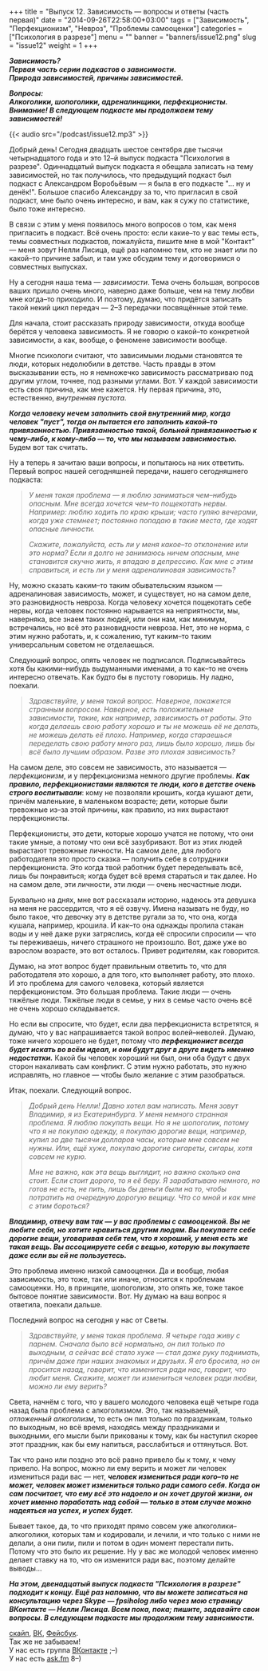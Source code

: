 +++
title = "Выпуск 12. Зависимость — вопросы и ответы (часть первая)"
date = "2014-09-26T22:58:00+03:00"
tags = ["Зависимость", "Перфекционизм", "Невроз", "Проблемы самооценки"]
categories = ["Психология в разрезе"]
menu = ""
banner = "banners/issue12.png"
slug = "issue12"
weight = 1
+++

***Зависимость?***<br>
***Первая часть серии подкастов о зависимости.***<br>
***Природа зависимостей, причины зависимостей.***<br>

***Вопросы:***<br>
***Алкоголики, шопоголики, адреналинщики, перфекционисты.***<br>
***Внимание! В следующем подкасте мы продолжаем тему зависимостей!***

{{< audio src="/podcast/issue12.mp3" >}}

Добрый день! Сегодня двадцать шестое сентября две тысячи четырнадцатого года и это 12–й выпуск подкаста "Психология в разрезе". Одиннадцатый выпуск подкаста я обещала записать на тему зависимостей, но так получилось, что предыдущий подкаст был подкаст с Александром Воробьёвым — я была в его подкасте "… ну и денёк!". Большое спасибо Александру за то, что пригласил в свой подкаст, мне было очень интересно, и вам, как я сужу по статистике, было тоже интересно.

В связи с этим у меня появилось много вопросов о том, как меня пригласить в подкаст. Всё очень просто: если какие–то у вас темы есть, темы совместных подкастов, пожалуйста, пишите мне в мой "Контакт" — меня зовут Нелли Лисица, ещё раз напомню тем, кто не знает или по какой–то причине забыл, и там уже обсудим тему и договоримся о совместных выпусках.

Ну а сегодня наша тема — *зависимости*. Тема очень большая, вопросов ваших пришло очень много, наверно даже больше, чем на тему любви мне когда–то приходило. И поэтому, думаю, что придётся записать такой некий цикл передач — 2–3 передачки посвящённые этой теме.

Для начала, стоит рассказать природу зависимости, откуда вообще берётся у человека зависимость. Я не говорю о какой–то конкретной зависимости, а как, вообще, о феномене зависимости вообще.

Многие психологи считают, что зависимыми людьми становятся те люди, которых недолюбили в детстве. Часть правды в этом высказывании есть, но я немножечко зависимость рассматриваю под другим углом, точнее, под разными углами. Вот. У каждой зависимости есть своя причина, как мне кажется. Ну первая причина, это, естественно, *внутренняя пустота*.
<!--more-->

***Когда человеку нечем заполнить свой внутренний мир, когда человек "пуст", тогда он пытается его заполнить какой–то привязанностью. Привязанностью такой, больной привязанностью к чему–либо, к кому–либо — то, что мы называем зависимостью.*** Будем вот так считать.

Ну а теперь я зачитаю ваши вопросы, и попытаюсь на них ответить. Первый вопрос нашей сегодняшней передачи, нашего сегодняшнего подкаста:

>*У меня такая проблема — я люблю заниматься чем–нибудь опасным. Мне всегда хочется чем–то пощекотать нервы. Например: люблю ходить по краю крыши; часто гуляю вечерами, когда уже стемнеет; постоянно попадаю в такие места, где ходят опасные личности.*
>
>*Скажите, пожалуйста, есть ли у меня какое–то отклонение или это норма? Если я долго не занимаюсь ничем опасным, мне становится скучно жить, я впадаю в депрессию. Как мне с этим справиться, и есть ли у меня адреналиновая зависимость?*

Ну, можно сказать каким–то таким обывательским языком — адреналиновая зависимость, может, и существует, но на самом деле, это разновидность невроза. Когда человеку хочется пощекотать себе нервы, когда человек постоянно нарывается на неприятности, мы, наверняка, все знаем таких людей, или они нам, как минимум, встречались, но всё это разновидности невроза. Нет, это не норма, с этим нужно работать, и, к сожалению, тут каким–то таким универсальным советом не отделаешься. 

Следующий вопрос, опять человек не подписался. Подписывайтесь хотя бы какими–нибудь выдуманными именами, а то как–то не очень интересно отвечать. Как будто бы в пустоту говоришь. Ну ладно, поехали.

>*Здравствуйте, у меня такой вопрос. Наверное, покажется странным вопросом. Наверное, есть положительные зависимости, такие, как например, зависимость от работы. Это когда делаешь свою работу хорошо и ты не можешь её не делать, не можешь делать её плохо. Например, когда стараешься переделать свою работу много раз, лишь было хорошо, лишь бы всё было лучшим образом. Разве это плохая зависимость?*

На самом деле, это совсем не зависимость, это называется — *перфекционизм*, и у перфекционизма немного другие проблемы. ***Как правило, перфекционистами являются те люди, кого в детстве очень строго воспитывали***: кому не позволяли крошить, когда кушают дети, причём маленькие, в маленьком возрасте; дети, которые были тревожные из–за этой причины, как правило, из них вырастают перфекционисты.

Перфекционисты, это дети, которые хорошо учатся не потому, что они такие умные, а потому что они всё зазубривают. Вот из этих людей вырастают тревожные личности. На самом деле, для любого работодателя это просто сказка — получить себе в сотрудники перфекциониста. Это когда твой работник будет переделывать всё, лишь бы понравиться; когда будет всё время стараться и так далее. Но на самом деле, эти личности, эти люди — очень несчастные люди.

Буквально на днях, мне вот рассказали историю, надеюсь эта девушка на меня не рассердится, что я её озвучу. Имена называть не буду, но было такое, что девочку эту в детстве ругали за то, что она, когда кушала, например, крошила. И как–то она однажды пролила стакан воды и у неё даже руки затряслись, когда её спросили спросили — что ты переживаешь, ничего страшного не произошло. Вот, даже уже во взрослом возрасте, это вот осталось. Привет родителям, как говорится.

Думаю, на этот вопрос будет правильным ответить то, что для работодателя это хорошо, а для того, кто выполняет работу, это плохо. И это проблема для самого человека, который является перфекционистом. Это большая проблема. Такие люди — очень тяжёлые люди. Тяжёлые люди в семье, у них в семье часто очень всё не очень хорошо складывается.

Но если вы спросите, что будет, если два перфекциониста встретятся, я думаю, что у вас напрашивается такой вопрос волей–неволей. Думаю, тоже ничего хорошего не будет, потому что ***перфекционист всегда будет искать во всём идеал, и они будут друг в друге видеть именно недостатки.*** Какой бы человек хороший ни был, они оба будут с двух сторон накаливать сам конфликт. С этим нужно работать, это нужно исправлять, но главное — чтобы было желание с этим разобраться.

Итак, поехали. Следующий вопрос.

>*Добрый день Нелли! Давно хотел вам написать. Меня зовут Владимир, я из Екатеринбурга. У меня немного странная проблема. Я люблю покупать вещи. Но я не шопоголик, потому что я не покупаю одежду, я покупаю дорогие вещи, например, купил за две тысячи долларов часы, которые мне совсем не нужны. Или, ещё хуже, покупаю дорогие сигареты, сигары, хотя совсем не курю.*
>
>*Мне не важно, как эта вещь выглядит, но важно сколько она стоит. Если стоит дорого, то я её беру. Я зарабатываю немного, но готов не есть, не пить, лишь бы деньги были на то, чтобы потратить на очередную дорогую вещицу. Что со мной и как мне с этим бороться?*

***Владимир, отвечу вам так — у вас проблемы с самооценкой. Вы не любите себя, но хотите нравиться другим людям. Вы покупаете себе дорогие вещи, уговаривая себя тем, что я хороший, у меня есть же такая вещь. Вы ассоциируете себя с вещью, которую вы покупаете даже если вы ей не пользуетесь.***

Это проблема именно низкой самооценки. Да и вообще, любая зависимость, это тоже, так или иначе, относится к проблемам самооценки. Но, в принципе, шопоголизм, это опять же, тоже такое бытовое понятие зависимости. Вот. Ну думаю на ваш вопрос я ответила, поехали дальше.

Последний вопрос на сегодня у нас от Светы.

>*Здравствуйте, у меня такая проблема. Я четыре года живу с парнем. Сначала было всё нормально, он пил только по выходным, а сейчас всё стало хуже — стал даже руку поднимать, причём даже при наших знакомых и друзьях. Я его бросила, но он просится назад, говорит, что изменится ради нас, говорит, что любит меня. Скажите, может ли измениться человек ради любви, можно ли ему верить?*

Света, начнём с того, что у вашего молодого человека ещё четыре года назад была проблема с алкоголизмом. Это, так называемый, *отложенный алкоголизм*, то есть он пил только по праздникам, только по выходным, но всё время, находясь между праздниками и выходными, его мысли были прикованы к тому, как бы наступил скорее этот праздник, как бы ему напиться, расслабиться и оттянуться. Вот.

Так что рано или поздно это всё равно привело бы к тому, к чему привело. На вопрос, можно ли ему верить и может ли человек измениться ради вас — нет, ***человек измениться ради кого–то не может, человек может измениться только ради самого себя. Когда он сам посчитает, что ему всё это надоело и он хочет другой жизни, он хочет именно поработать над собой — только в этом случае можно надеяться на успех, и успех будет.***

Бывает такое, да, то что приходят прямо совсем уже алкоголики–алкоголики, которых там и кодировали, и лечили, и что только с ними не делали, а они пили, пили и потом в один момент перестали пить. Потому что это было их решение. Ну у вас же молодой человек именно делает ставку на то, что он изменится ради вас, поэтому делайте выводы…

***На этом, двенадцатый выпуск подкаста "Психология в разрезе" подходит к концу. Ещё раз напомню, что вы можете записаться на консультацию через Skype — fpsiholog либо через мою страницу ВКонтакте — Нелли Лисица. Всем пока, пока; пишите, задавайте свои вопросы. В следующем подкасте мы продолжим тему зависимости.***


<a href="skype:fpsiholog?userinfo">скайп</a>, <a href="https://vk.com/sunnybunnyf">ВК</a>, <a href="https://www.facebook.com/SunnyBunnyF">Фейсбук</a>.<br>
Так же не забываем!<br>
У нас есть группа <a href="https://vk.com/fpsiholog">ВКонтакте</a> ;–)<br>
У нас есть <a href="http://ask.fm/fpsiholog">ask.fm</a> 8–)